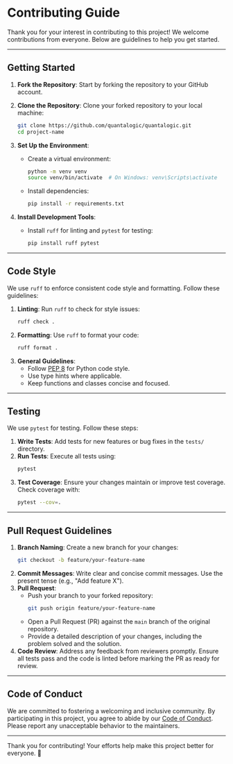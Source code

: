 # Contributing Guide

Thank you for your interest in contributing to this project! We welcome contributions from everyone. Below are guidelines to help you get started.

---

## Getting Started

1. **Fork the Repository**: Start by forking the repository to your GitHub account.
2. **Clone the Repository**: Clone your forked repository to your local machine:
   ```bash
   git clone https://github.com/quantalogic/quantalogic.git
   cd project-name
   ```
3. **Set Up the Environment**:
   - Create a virtual environment:
     ```bash
     python -m venv venv
     source venv/bin/activate  # On Windows: venv\Scripts\activate
     ```
   - Install dependencies:
     ```bash
     pip install -r requirements.txt
     ```

4. **Install Development Tools**:
   - Install `ruff` for linting and `pytest` for testing:
     ```bash
     pip install ruff pytest
     ```

---

## Code Style

We use `ruff` to enforce consistent code style and formatting. Follow these guidelines:

1. **Linting**: Run `ruff` to check for style issues:
   ```bash
   ruff check .
   ```
2. **Formatting**: Use `ruff` to format your code:
   ```bash
   ruff format .
   ```
3. **General Guidelines**:
   - Follow [PEP 8](https://peps.python.org/pep-0008/) for Python code style.
   - Use type hints where applicable.
   - Keep functions and classes concise and focused.

---

## Testing

We use `pytest` for testing. Follow these steps:

1. **Write Tests**: Add tests for new features or bug fixes in the `tests/` directory.
2. **Run Tests**: Execute all tests using:
   ```bash
   pytest
   ```
3. **Test Coverage**: Ensure your changes maintain or improve test coverage. Check coverage with:
   ```bash
   pytest --cov=.
   ```

---

## Pull Request Guidelines

1. **Branch Naming**: Create a new branch for your changes:
   ```bash
   git checkout -b feature/your-feature-name
   ```
2. **Commit Messages**: Write clear and concise commit messages. Use the present tense (e.g., "Add feature X").
3. **Pull Request**:
   - Push your branch to your forked repository:
     ```bash
     git push origin feature/your-feature-name
     ```
   - Open a Pull Request (PR) against the `main` branch of the original repository.
   - Provide a detailed description of your changes, including the problem solved and the solution.
4. **Code Review**: Address any feedback from reviewers promptly. Ensure all tests pass and the code is linted before marking the PR as ready for review.

---

## Code of Conduct

We are committed to fostering a welcoming and inclusive community. By participating in this project, you agree to abide by our [Code of Conduct](CODE_OF_CONDUCT.md). Please report any unacceptable behavior to the maintainers.

---

Thank you for contributing! Your efforts help make this project better for everyone. 🚀